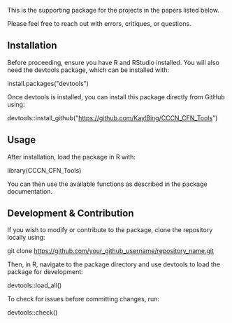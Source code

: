 This is the supporting package for the projects in the papers listed below.

Please feel free to reach out with errors, critiques, or questions.

## Installation

Before proceeding, ensure you have R and RStudio installed. You will also need the devtools package, which can be installed with:

install.packages("devtools")

Once devtools is installed, you can install this package directly from GitHub using:

devtools::install_github("https://github.com/KaylBing/CCCN_CFN_Tools")

## Usage

After installation, load the package in R with:

library(CCCN_CFN_Tools)

You can then use the available functions as described in the package documentation.

## Development & Contribution

If you wish to modify or contribute to the package, clone the repository locally using:

git clone https://github.com/your_github_username/repository_name.git

Then, in R, navigate to the package directory and use devtools to load the package for development:

devtools::load_all()

To check for issues before committing changes, run:

devtools::check()

